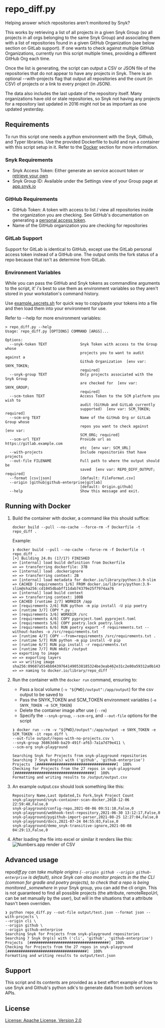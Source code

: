 # repo_diff.py

Helping answer which repositories aren't monitored by Snyk?

This works by retrieving a list of all projects in a given Snyk Group (so all projects in all orgs belonging to the same Snyk Group) and associating them with a list of repositories found in a given GitHub Organization (see below section on GitLab support). If one wants to check against multiple GitHub Organizations, currently run this script multiple times, providing a different GitHub Org each time.

Once the list is generating, the script can output a CSV or JSON file of the repositories that do not appear to have any projects in Snyk. There is an optional --with-projects flag that output all repositories and the count (in CSV) of projects or a link to every project (in JSON).

The data also includes the last update of the repository itself. Many organizations have old or stale repositories, so Snyk not having any projects for a repository last updated in 2016 might not be as important as one updated yesterday.

## Requirements

To run this script one needs a python environment with the Snyk, Github, and Typer libraries. Use the provided Dockerfile to build and run a container with this script setup in it. Refer to the [Docker](#user-content-running-with-docker) section for more information.

### Snyk Requirements

- Snyk Access Token: Either generate an service account token or [retrieve your own](https://docs.snyk.io/snyk-api-info/authentication-for-api)
- Snyk Group ID: Available under the Settings view of your Group page at [app.snyk.io](https://app.snyk.io/)

### GitHub Requirements

- GitHub Token: A token with access to list / view all repositories inside the organization you are checking. See GitHub's documentation on generating a [personal access token](https://docs.github.com/en/github/authenticating-to-github/keeping-your-account-and-data-secure/creating-a-personal-access-token).
- Name of the GitHub organization you are checking for repositories

### GitLab Support

Support for GitLab is identical to GitHub, except use the GitLab personal access token instead of a GitHub one. The output omits the fork status of a repo because that isn't as determine from GitLab.

### Environment Variables

While you can pass the GitHub and Snyk tokens as commandline arguments to the script, it' i's best to use them as environment variables so they aren't stored in your workstation's command history.

Use [example_secrets.sh](example_secrets.sh) for quick way to copy/paste your tokens into a file and then load them into your environment for use.

Refer to --help for more environment variables:

```shell
> repo_diff.py --help
Usage: repo_diff.py [OPTIONS] COMMAND [ARGS]...

Options:
  --snyk-token TEXT               Snyk Token with access to the Group whose
                                  projects you to want to audit against a
                                  Github Organization  [env var: SNYK_TOKEN;
                                  required]
  --snyk-group TEXT               Only projects associated with the Snyk Group
                                  are checked for  [env var: SNYK_GROUP;
                                  required]
  --scm-token TEXT                Access Token to the SCM platform you wish to
                                  audit (GitHub and GitLab currently
                                  supported)  [env var: SCM_TOKEN; required]
  --scm-org TEXT                  Name of the GitHub Org or GitLab Group whose
                                  repos you want to check against  [env var:
                                  SCM_ORG; required]
  --scm-url TEXT                  Provide url as https://gitlab.example.com
                                  etc  [env var: SCM_URL]
  --with-projects                 Include repositories that have projects
  --out-file FILENAME             Full path to where the output should be
                                  saved  [env var: REPO_DIFF_OUTPUT; required]
  --format [csv|json]             [default: FileFormat.csv]
  --origin [github|github-enterprise|gitlab]
                                  [default: Origin.github]
  --help                          Show this message and exit.
```

## Running with Docker

1. Build the container with docker, a command like this should suffice:<p>
   `docker build --pull --no-cache --force-rm -f Dockerfile -t repo_diff .`

   Example:

   ````shell
   ❯ docker build --pull --no-cache --force-rm -f Dockerfile -t repo_diff .
   [+] Building 24.0s (17/17) FINISHED
   => [internal] load build definition from Dockerfile
   => => transferring dockerfile: 37B
   => [internal] load .dockerignore
   => => transferring context: 2B
   => [internal] load metadata for docker.io/library/python:3.9-slim
   => CACHED [requirements 1/6] FROM docker.io/library/python:3.9-slim@sha256:cd1045dbabff11dab74379e25f7974aa76
   => [internal] load build context
   => => transferring context: 100B
   => CACHED [runtime 2/7] WORKDIR /app
   => [requirements 2/6] RUN python -m pip install -U pip poetry
   => [runtime 3/7] COPY *.py .
   => [requirements 3/6] WORKDIR /src
   => [requirements 4/6] COPY pyproject.toml pyproject.toml
   => [requirements 5/6] COPY poetry.lock poetry.lock
   => [requirements 6/6] RUN poetry export -f requirements.txt --without-hashes -o /src/requirements.txt
   => [runtime 4/7] COPY --from=requirements /src/requirements.txt .
   => [runtime 5/7] RUN python -m pip install -U pip
   => [runtime 6/7] RUN pip install -r requirements.txt
   => [runtime 7/7] RUN mkdir /output
   => exporting to image
   => => exporting layers
   => => writing image sha256:09687a554bb04397641490538185324be3eab462e31c2e80a59312a0b143a483
   => => naming to docker.io/library/repo_diff ```

   ````

2. Run the container with the `docker run` command, ensuring to:

   - Pass a local volume (`-v "${PWD}/output":/app/output`) for the csv output to be saved to
   - Pass the SNYK_TOKEN and SCM_TOKEN environment variables (`-e SNYK_TOKEN -e SCM_TOKEN`)
   - Delete the container image after use (`--rm`)
   - Specify the `--snyk-group`, `--scm-org`, and `--out-file` options for the script

   ```shell
   ❯ docker run --rm -v "${PWD}/output":/app/output -e SNYK_TOKEN -e SCM_TOKEN -it repo_diff \
   --out-file output/repos-with-no-projects.csv \
   --snyk-group 36863d40-ba29-491f-af63-7a1a7d79e411 \
   --scm-org snyk-playground

   Searching Snyk for Projects from snyk-playground repositories
   Searching 7 Snyk Org(s) with ('github', 'github-enterprise') Projects  [####################################]  100%
   Checking for Projects from the 27 repos in snyk-playground  [####################################]  100%
   Formatting and writing results to /output/output.csv
   ```

3. An example output.csv should look something like this:

   ```
   Repository Name,Last Updated,Is Fork,Snyk Project Count
   snyk-playground/snyk-container-scan-docker,2018-12-06 22:59:40,False,0
   snyk-playground/config-repo,2021-08-06 09:51:10,False,0
   snyk-playground/webhook-test-repository,2021-06-30 13:12:17,False,0
   snyk-playground/pygithub-import-parser,2021-08-25 12:27:04,False,0
   snyk-playground/docs,2021-07-24 04:55:03,False,0
   snyk-playground/demo_snyk-transitive-ignore,2021-08-08 04:29:13,False,0
   ```

4. After loading the file into excel or similar it renders like this:
   ![Numbers.app render of CSV](https://github.com/snyk-tech-services/snyk-repo-diff/blob/main/img/table.png?raw=true)

## Advanced usage

repo*diff.py can take multiple origins (`--origin github --origin github-enterprise` is default), since Snyk can also monitor projects in the the CLI (common for gradle and poetry projects), to check that a repo is being monitored \_somewhere* in your Snyk group, you can add the cli origin. This is not guaranteed to find all possible projects (the attribute, remoteRepoUrl, can be set manually by the user), but will in the situations that a attribute hasn't been overriden.

```shell
❯ python repo_diff.py --out-file output/test.json --format json --with-projects \
--origin cli \
--origin github \
--origin github-enterprise
Searching Snyk for Projects from snyk-playground repositories
Searching 7 Snyk Org(s) with ('cli', 'github', 'github-enterprise') Projects  [####################################]  100%
Checking for Projects from the 27 repos in snyk-playground  [####################################]  100%
Formatting and writing results to output/test.json
```

## Support

This script and its contents are provided as a best effort example of how to use Snyk and Github's python sdk's to generate data from both services APIs.

## License

[License: Apache License, Version 2.0](LICENSE)
